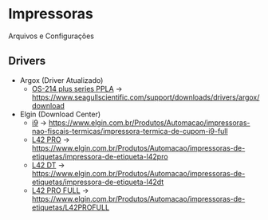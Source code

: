 # Impressoras<br> 
Arquivos e Configurações
## Drivers
- Argox (Driver Atualizado)
  - [OS-214 plus series PPLA](https://www.argox.com/upload/catalog_m/ALL_catalog_22E09_3wXoPNyUel.jpg) -> <https://www.seagullscientific.com/support/downloads/drivers/argox/download>  
- Elgin (Download Center)
  - [i9](https://www.elgin.com.br/assets/arquivos/imgCard_4ce638a5-22e5-4a0d-a820-0108152ced91_optm_01_T.jpg) -> <https://www.elgin.com.br/Produtos/Automacao/impressoras-nao-fiscais-termicas/impressora-termica-de-cupom-i9-full>
  - [L42 PRO](https://www.elgin.com.br/assets/arquivos/imgCard_7c0b58ab-800a-42ac-a345-4e300179d18a_optm_01_T.jpg) -> <https://www.elgin.com.br/Produtos/Automacao/impressoras-de-etiquetas/impressora-de-etiqueta-l42pro>
  - [L42 DT](https://www.elgin.com.br/assets/arquivos/imgCard_74bc386e-2aa0-41da-bbeb-03e9183afa4c_optm_01_T.jpg) -> <https://www.elgin.com.br/Produtos/Automacao/impressoras-de-etiquetas/impressora-de-etiqueta-l42dt>
  - [L42 PRO FULL](https://d2u2qhufg0q9tn.cloudfront.net/assets/arquivos/imgCard_32c69365-1128-4451-b2d7-dd16d4a5282b_Fotografia%20-%20L42%20PRO%20FULL%2001.png) -> <https://www.elgin.com.br/Produtos/Automacao/impressoras-de-etiquetas/L42PROFULL>
  
 
 
<!-- ## Configurações
- Comandos -->
  

